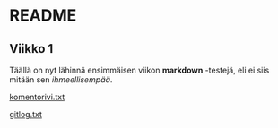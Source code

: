 #  README 

##  Viikko 1 

Täällä on nyt lähinnä ensimmäisen viikon __markdown__ -testejä, 
eli ei siis mitään sen _ihmeellisempää_.

[komentorivi.txt](https://github.com/MillaKelhu/ot-harjoitustyo/blob/master/laskarit/viikko1/komentorivi.txt) 

[gitlog.txt](https://github.com/MillaKelhu/ot-harjoitustyo/blob/master/laskarit/viikko1/gitlog.txt)
